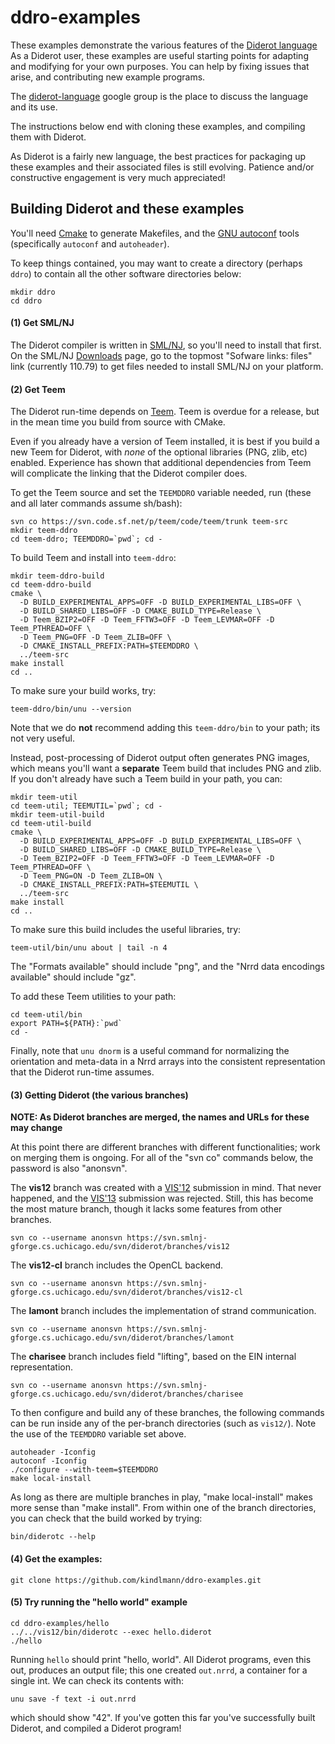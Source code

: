 # ddro-examples

These examples demonstrate the various features of the [Diderot language](http://diderot-language.cs.uchicago.edu)
As a Diderot user, these examples are useful starting points for adapting and modifying for your
own purposes. You can help by fixing issues that arise, and contributing new example programs.

The [diderot-language](https://goo.gl/kXpxhV) google group is the place to
discuss the language and its use.

The instructions below end with cloning these examples, and compiling them with Diderot.

As Diderot is a fairly new language, the best practices for packaging up these examples and their
associated files is still evolving.  Patience and/or constructive engagement is very much appreciated!

## Building Diderot and these examples

You'll need [Cmake](https://cmake.org) to generate Makefiles, and
the [GNU autoconf](http://www.gnu.org/software/autoconf/manual/autoconf.html)
tools (specifically <code>autoconf</code> and <code>autoheader</code>).

To keep things contained, you may want to create a directory (perhaps <code>ddro</code>)
to contain all the other software directories below:

	mkdir ddro
	cd ddro

#### (1) Get SML/NJ
The Diderot compiler is written in [SML/NJ](http://smlnj.org), so you'll
need to install that first.  On the SML/NJ [Downloads](http://smlnj.org/dist/working/index.html)
page, go to the topmost "Sofware links: files" link
(currently 110.79) to get files needed to install SML/NJ on your platform.

#### (2) Get Teem
The Diderot run-time depends on [Teem](http://teem.sourceforge.net).
Teem is overdue for a release, but in the mean time you build from source with CMake.

Even if you already have a version of Teem installed, it is best if you build a new Teem
for Diderot, with *none* of the optional libraries (PNG, zlib, etc) enabled. Experience
has shown that additional dependencies from Teem will complicate the linking that
the Diderot compiler does.

To get the Teem source and set the
<code>TEEMDDRO</code> variable needed, run (these and all later commands assume sh/bash):

	svn co https://svn.code.sf.net/p/teem/code/teem/trunk teem-src
	mkdir teem-ddro
	cd teem-ddro; TEEMDDRO=`pwd`; cd -
To build Teem and install into <code>teem-ddro</code>:

	mkdir teem-ddro-build
	cd teem-ddro-build
	cmake \
	  -D BUILD_EXPERIMENTAL_APPS=OFF -D BUILD_EXPERIMENTAL_LIBS=OFF \
	  -D BUILD_SHARED_LIBS=OFF -D CMAKE_BUILD_TYPE=Release \
	  -D Teem_BZIP2=OFF -D Teem_FFTW3=OFF -D Teem_LEVMAR=OFF -D Teem_PTHREAD=OFF \
	  -D Teem_PNG=OFF -D Teem_ZLIB=OFF \
	  -D CMAKE_INSTALL_PREFIX:PATH=$TEEMDDRO \
	  ../teem-src
	make install
	cd ..
To make sure your build works, try:

	teem-ddro/bin/unu --version

Note that we do **not** recommend adding this <code>teem-ddro/bin</code> to your path;
its not very useful.

Instead, post-processing of Diderot output often generates PNG images, which means you'll
want a **separate** Teem build that includes PNG and zlib.
If you don't already have such a Teem build in your path, you can:

	mkdir teem-util
	cd teem-util; TEEMUTIL=`pwd`; cd -
	mkdir teem-util-build
	cd teem-util-build
	cmake \
	  -D BUILD_EXPERIMENTAL_APPS=OFF -D BUILD_EXPERIMENTAL_LIBS=OFF \
	  -D BUILD_SHARED_LIBS=OFF -D CMAKE_BUILD_TYPE=Release \
	  -D Teem_BZIP2=OFF -D Teem_FFTW3=OFF -D Teem_LEVMAR=OFF -D Teem_PTHREAD=OFF \
	  -D Teem_PNG=ON -D Teem_ZLIB=ON \
	  -D CMAKE_INSTALL_PREFIX:PATH=$TEEMUTIL \
	  ../teem-src
	make install
	cd ..
To make sure this build includes the useful libraries, try:

	teem-util/bin/unu about | tail -n 4

The "Formats available" should include "png", and the
"Nrrd data encodings available" should include "gz".

To add these Teem utilities to your path:

	cd teem-util/bin
	export PATH=${PATH}:`pwd`
	cd -

Finally, note that <code>unu dnorm</code> is a useful command for
normalizing the orientation and meta-data in a Nrrd arrays into the consistent
representation that the Diderot run-time assumes.

#### (3) Getting Diderot (the various branches)

**NOTE: As Diderot branches are merged, the names and URLs for these may change**

At this point there are different branches with different functionalities;
work on merging them is ongoing.
For all of the "svn co" commands below, the password is also "anonsvn".

The **vis12** branch was created with a
[VIS'12](http://ieeevis.org/year/2012/info/call-participation/welcome)
submission in mind. That never happened, and the
[VIS'13](http://ieeevis.org/year/2013/info/vis-welcome/welcome) submission was rejected.
Still, this has become the most mature branch, though it lacks some features from other branches.

	svn co --username anonsvn https://svn.smlnj-gforge.cs.uchicago.edu/svn/diderot/branches/vis12

The **vis12-cl** branch includes the OpenCL backend.

	svn co --username anonsvn https://svn.smlnj-gforge.cs.uchicago.edu/svn/diderot/branches/vis12-cl

The **lamont** branch includes the implementation of strand communication.

	svn co --username anonsvn https://svn.smlnj-gforge.cs.uchicago.edu/svn/diderot/branches/lamont

The **charisee** branch includes field "lifting", based on the EIN internal representation.

	svn co --username anonsvn https://svn.smlnj-gforge.cs.uchicago.edu/svn/diderot/branches/charisee

To then configure and build
any of these branches, the following commands can be run inside any of the per-branch directories
(such as <code>vis12/</code>).
Note the use of the <code>TEEMDDRO</code> variable set above.

	autoheader -Iconfig
	autoconf -Iconfig
	./configure --with-teem=$TEEMDDRO
	make local-install

As long as there are multiple branches in play, "make local-install" makes more sense than "make install".
From within one of the branch directories, you can check that the build worked by trying:

	bin/diderotc --help

#### (4) Get the examples:

	git clone https://github.com/kindlmann/ddro-examples.git

#### (5) Try running the "hello world" example

	cd ddro-examples/hello
	../../vis12/bin/diderotc --exec hello.diderot
	./hello

Running <code>hello</code> should print "hello, world".  All Diderot programs,
even this out, produces an output file; this one created <code>out.nrrd</code>,
a container for a single int.  We can check its contents with:

	unu save -f text -i out.nrrd

which should show "42".  If you've gotten this far you've successfully
built Diderot, and compiled a Diderot program!




